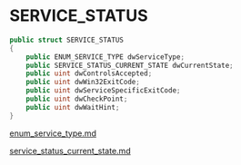 # SERVICE\_STATUS

```csharp
public struct SERVICE_STATUS
{
    public ENUM_SERVICE_TYPE dwServiceType;
    public SERVICE_STATUS_CURRENT_STATE dwCurrentState;
    public uint dwControlsAccepted;
    public uint dwWin32ExitCode;
    public uint dwServiceSpecificExitCode;
    public uint dwCheckPoint;
    public uint dwWaitHint;
}
```

[enum\_service\_type.md](enum\_service\_type.md "mention")

[service\_status\_current\_state.md](service\_status\_current\_state.md "mention")
